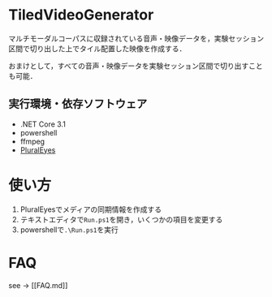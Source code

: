 
# TiledVideoGenerator
マルチモーダルコーパスに収録されている音声・映像データを，実験セッション区間で切り出した上でタイル配置した映像を作成する．

おまけとして，すべての音声・映像データを実験セッション区間で切り出すことも可能．

## 実行環境・依存ソフトウェア
- .NET Core 3.1
- powershell
- ffmpeg
- [PluralEyes](https://www.redgiant.com/products/pluraleyes/)


# 使い方

1. PluralEyesでメディアの同期情報を作成する
1. テキストエディタで`Run.ps1`を開き，いくつかの項目を変更する
1. powershellで`.\Run.ps1`を実行


# FAQ
see -> [[FAQ.md]]

